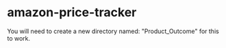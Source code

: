 # amazon-price-tracker

You will need to create a new directory named: "Product_Outcome" for this to work.
